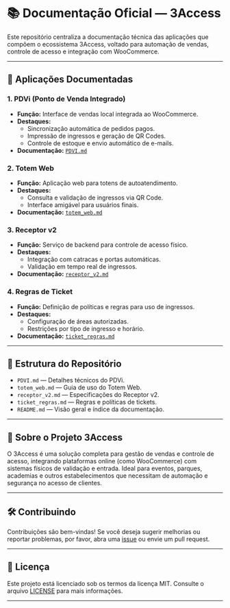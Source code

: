 # 📚 Documentação Oficial — 3Access

Este repositório centraliza a documentação técnica das aplicações que compõem o ecossistema 3Access, voltado para automação de vendas, controle de acesso e integração com WooCommerce.

---

## 🧩 Aplicações Documentadas

### 1. **PDVi (Ponto de Venda Integrado)**
- **Função:** Interface de vendas local integrada ao WooCommerce.
- **Destaques:**
  - Sincronização automática de pedidos pagos.
  - Impressão de ingressos e geração de QR Codes.
  - Controle de estoque e envio automático de e-mails.
- **Documentação:** [`PDVI.md`](PDVI.md)

### 2. **Totem Web**
- **Função:** Aplicação web para totens de autoatendimento.
- **Destaques:**
  - Consulta e validação de ingressos via QR Code.
  - Interface amigável para usuários finais.
- **Documentação:** [`totem_web.md`](totem_web.md)

### 3. **Receptor v2**
- **Função:** Serviço de backend para controle de acesso físico.
- **Destaques:**
  - Integração com catracas e portas automáticas.
  - Validação em tempo real de ingressos.
- **Documentação:** [`receptor_v2.md`](receptor_v2.md)

### 4. **Regras de Ticket**
- **Função:** Definição de políticas e regras para uso de ingressos.
- **Destaques:**
  - Configuração de áreas autorizadas.
  - Restrições por tipo de ingresso e horário.
- **Documentação:** [`ticket_regras.md`](ticket_regras.md)

---

## 🔗 Estrutura do Repositório

- `PDVI.md` — Detalhes técnicos do PDVi.
- `totem_web.md` — Guia de uso do Totem Web.
- `receptor_v2.md` — Especificações do Receptor v2.
- `ticket_regras.md` — Regras e políticas de tickets.
- `README.md` — Visão geral e índice da documentação.

---

## 🚀 Sobre o Projeto 3Access

O 3Access é uma solução completa para gestão de vendas e controle de acesso, integrando plataformas online (como WooCommerce) com sistemas físicos de validação e entrada. Ideal para eventos, parques, academias e outros estabelecimentos que necessitam de automação e segurança no acesso de clientes.

---

## 🛠️ Contribuindo

Contribuições são bem-vindas! Se você deseja sugerir melhorias ou reportar problemas, por favor, abra uma [issue](https://github.com/3Access/Documentacao/issues) ou envie um pull request.

---

## 📄 Licença

Este projeto está licenciado sob os termos da licença MIT. Consulte o arquivo [LICENSE](LICENSE) para mais informações.

---

